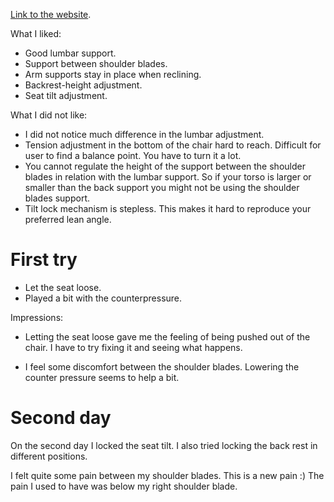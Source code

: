 
[Link to the website](https://www.tergon.com/comfort-officechairs/comfort-t41ll).


What I liked:

- Good lumbar support.
- Support between shoulder blades.
- Arm supports stay in place when reclining.
- Backrest-height adjustment.
- Seat tilt adjustment.

What I did not like:

- I did not notice much difference in the lumbar adjustment.
- Tension adjustment in the bottom of the chair hard to reach. Difficult for
  user to find a balance point. You have to turn it a lot.
- You cannot regulate the height of the support between the shoulder blades in
  relation with the lumbar support. So if your torso is larger or smaller than
  the back support you might not be using the shoulder blades support.
- Tilt lock mechanism is stepless. This makes it hard to reproduce your
  preferred lean angle.

# First try

- Let the seat loose.
- Played a bit with the counterpressure.

Impressions:

- Letting the seat loose gave me the feeling of being pushed out of the chair.
  I have to try fixing it and seeing what happens.

- I feel some discomfort between the shoulder blades. Lowering the counter
  pressure seems to help a bit.

# Second day

On the second day I locked the seat tilt. I also tried locking the back rest in
different positions.

I felt quite some pain between my shoulder blades. This is a new pain :) The
pain I used to have was below my right shoulder blade.
